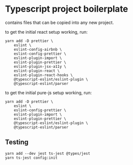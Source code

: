 # Typescript project boilerplate

contains files that can be copied into any new project.

to get the initial react setup working, run:

```
yarn add -D prettier \
    eslint \
    eslint-config-airbnb \
    eslint-config-prettier \
    eslint-plugin-import \
    eslint-plugin-prettier \
    eslint-plugin-jsx-a11y \
    eslint-plugin-react \
    eslint-plugin-react-hooks \
    @typescript-eslint/eslint-plugin \
    @typescript-eslint/parser
```

to get the initial pure-js setup working, run:

```
yarn add -D prettier \
    eslint \
    eslint-config-prettier \
    eslint-plugin-import \
    eslint-plugin-prettier \
    @typescript-eslint/eslint-plugin \
    @typescript-eslint/parser
```

## Testing

```
yarn add --dev jest ts-jest @types/jest
yarn ts-jest config:init
```
